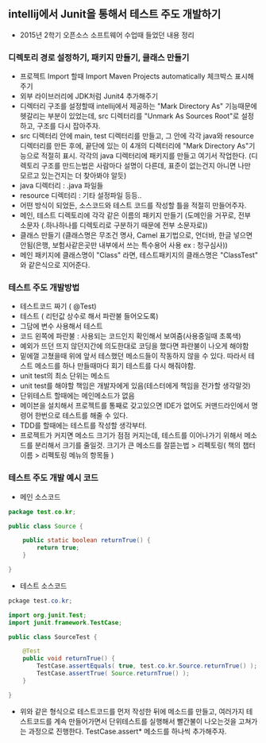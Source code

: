 ## intellij에서 Junit을 통해서 테스트 주도 개발하기

- 2015년 2학기 오픈소스 소프트웨어 수업때 들었던 내용 정리

### 디렉토리 경로 설정하기, 패키지 만들기, 클래스 만들기

- 프로젝트 Import 할때 Import Maven Projects automatically 체크박스 표시해주기
- 외부 라이브러리에 JDK처럼 Junit4 추가해주기
- 디렉터리 구조를 설정할때 intellij에서 제공하는 "Mark Directory As" 기능때문에 헷갈리는 부분이 있었는데, src 디렉터리를 "Unmark As Sources Root"로 설정하고, 구조를 다시 잡아주자.
- src 디렉터리 안에 main, test 디렉터리를 만들고, 그 안에 각각 java와 resource 디렉터리를 만든 후에, 끝단에 있는 이 4개의 디렉터리에 "Mark Directory As"기능으로 적절히 표시. 각각의 java 디렉터리에 패키지를 만들고 여기서 작업한다. (디렉토리 구조를 만드는법은 사람마다 설명이 다른데, 표준이 없는건지 아니면 나만 모르고 있는건지는 더 찾아봐야 알듯)
- java 디렉터리 : .java 파일들
- resource 디렉터리 : 기타 설정파일 등등..
- 어떤 방식이 되었든, 소스코드와 테스트 코드를 작성할 틀을 적절히 만들어주자.
- 메인, 테스트 디렉토리에 각각 같은 이름의 패키지 만들기 (도메인을 거꾸로, 전부 소문자 (.하나하나를 디렉토리로 구분하기 때문에 전부 소문자로))
- 클래스 만들기 (클래스명은 무조건 명사, Camel 표기법으로, 언더바, 한글 넣으면 안됨(은행, 보험사같은곳만 내부에서 쓰는 특수용어 사용 ex : 청구심사))
- 메인 패키지에 클래스명이 "Class" 라면, 테스트패키지의 클래스명은 "ClassTest" 와 같은식으로 지어준다.

### 테스트 주도 개발방법

- 테스트코드 짜기 ( @Test)
- 테스트 ( 리턴값 상수로 해서 파란불 들어오도록)
- 그담에 변수 사용해서 테스트
- 코드 왼쪽에 파란불 : 사용되는 코드인지 확인해서 보여줌(사용중일때 초록색)
- 예외가 뜨던 뜨지 않던지간에 의도한대로 코딩을 했다면 파란불이 나오게 해야함
- 밑에껄 고쳤을때 위에 앞서 테스했던 메소드들이 작동하지 않을 수 있다. 따라서 테스트 메소드를 하나 만들때마다 회기 테스트를 다시 해줘야함.
- unit test의 최소 단위는 메소드
- unit test를 해야할 책임은 개발자에게 있음(테스터에게 책임을 전가할 생각말것)
- 단위테스트 할때에는 메인메소드가 없음
- 메이븐을 설치해서 프로젝트를 통째로 갖고있으면 IDE가 없어도 커맨드라인에서 명령어 한번으로 테스트를 해줄 수 있다.
- TDD를 할때에는 테스트를 작성할 생각부터.
- 프로젝트가 커지면 메소드 크기가 점점 커지는데, 테스트를 이어나가기 위해서 메소드를 분리해서 크기를 줄일것. 크기가 큰 메소드를 잘뜯는법 > 리펙토링( 책의 챕터이름 > 리펙토링 메뉴의 항목들 )

### 테스트 주도 개발 예시 코드

- 메인 소스코드
```java
package test.co.kr;

public class Source {

    public static boolean returnTrue() {
        return true;
    }

}
```
- 테스트 소스코드
```java
pckage test.co.kr;

import org.junit.Test;
import junit.framework.TestCase;

public class SourceTest {

    @Test
    public void returnTrue() {
        TestCase.assertEquals( true, test.co.kr.Source.returnTrue() );
        TestCase.assertTrue( Source.returnTrue() );
    }

}
```
- 위와 같은 형식으로 테스트코드를 먼저 작성한 뒤에 메소드를 만들고, 여러가지 테스트코드를 계속 만들어가면서 단위테스트를 실행해서 빨간불이 나오는것을 고쳐가는 과정으로 진행한다. TestCase.assert* 메소드를 하나씩 추가해주자.
